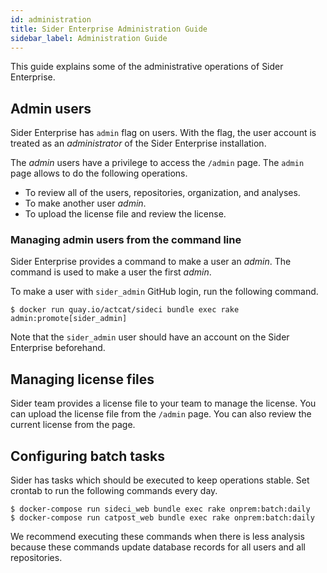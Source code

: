 ```yaml
---
id: administration
title: Sider Enterprise Administration Guide
sidebar_label: Administration Guide
---
```


This guide explains some of the administrative operations of Sider Enterprise.

## Admin users

Sider Enterprise has `admin` flag on users. With the flag, the user account is treated as an _administrator_ of the Sider Enterprise installation.

The _admin_ users have a privilege to access the `/admin` page. The `admin` page allows to do the following operations.

- To review all of the users, repositories, organization, and analyses.
- To make another user _admin_.
- To upload the license file and review the license.

### Managing admin users from the command line

Sider Enterprise provides a command to make a user an _admin_. The command is used to make a user the first _admin_.

To make a user with `sider_admin` GitHub login, run the following command.

```
$ docker run quay.io/actcat/sideci bundle exec rake admin:promote[sider_admin]
```

Note that the `sider_admin` user should have an account on the Sider Enterprise beforehand.

## Managing license files

Sider team provides a license file to your team to manage the license. You can upload the license file from the `/admin` page. You can also review the current license from the page.

## Configuring batch tasks

Sider has tasks which should be executed to keep operations stable.
Set crontab to run the following commands every day.

```
$ docker-compose run sideci_web bundle exec rake onprem:batch:daily
$ docker-compose run catpost_web bundle exec rake onprem:batch:daily
```

We recommend executing these commands when there is less analysis because these commands update database records for all users and all repositories.
